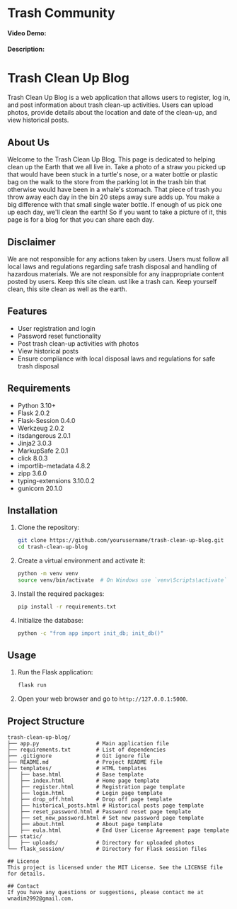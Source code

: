 # Trash Community
#### Video Demo:  [<YouTube URL>](https://www.youtube.com/watch?v=qE22dt8dz8A)
#### Description:

# Trash Clean Up Blog

Trash Clean Up Blog is a web application that allows users to register, log in, and post information about trash clean-up activities. Users can upload photos, provide details about the location and date of the clean-up, and view historical posts.

## About Us
Welcome to the Trash Clean Up Blog. This page is dedicated to helping clean up the Earth that we all live in. Take a photo of a straw you picked up that would have been stuck in a turtle's nose, or a water bottle or plastic bag on the walk to the store from the parking lot in the trash bin that otherwise would have been in a whale's stomach. That piece of trash you throw away each day in the bin 20 steps away sure adds up. You make a big difference with that small single water bottle. If enough of us pick one up each day, we'll clean the earth! So if you want to take a picture of it, this page is for a blog for that you can share each day.

## Disclaimer
We are not responsible for any actions taken by users. Users must follow all local laws and regulations regarding safe trash disposal and handling of hazardous materials. We are not responsible for any inappropriate content posted by users. Keep this site clean. ust like a trash can. Keep yourself clean, this site clean as well as the earth.

## Features

- User registration and login
- Password reset functionality
- Post trash clean-up activities with photos
- View historical posts
- Ensure compliance with local disposal laws and regulations for safe trash disposal

## Requirements

- Python 3.10+
- Flask 2.0.2
- Flask-Session 0.4.0
- Werkzeug 2.0.2
- itsdangerous 2.0.1
- Jinja2 3.0.3
- MarkupSafe 2.0.1
- click 8.0.3
- importlib-metadata 4.8.2
- zipp 3.6.0
- typing-extensions 3.10.0.2
- gunicorn 20.1.0

## Installation

1. Clone the repository:
    ```sh
    git clone https://github.com/yourusername/trash-clean-up-blog.git
    cd trash-clean-up-blog
    ```

2. Create a virtual environment and activate it:
    ```sh
    python -m venv venv
    source venv/bin/activate  # On Windows use `venv\Scripts\activate`
    ```

3. Install the required packages:
    ```sh
    pip install -r requirements.txt
    ```

4. Initialize the database:
    ```sh
    python -c "from app import init_db; init_db()"
    ```

## Usage

1. Run the Flask application:
    ```sh
    flask run
    ```

2. Open your web browser and go to `http://127.0.0.1:5000`.

## Project Structure

```plaintext
trash-clean-up-blog/
├── app.py                  # Main application file
├── requirements.txt        # List of dependencies
├── .gitignore              # Git ignore file
├── README.md               # Project README file
├── templates/              # HTML templates
│   ├── base.html           # Base template
│   ├── index.html          # Home page template
│   ├── register.html       # Registration page template
│   ├── login.html          # Login page template
│   ├── drop_off.html       # Drop off page template
│   ├── historical_posts.html # Historical posts page template
│   ├── reset_password.html # Password reset page template
│   ├── set_new_password.html # Set new password page template
│   ├── about.html          # About page template
│   ├── eula.html           # End User License Agreement page template
├── static/
│   ├── uploads/            # Directory for uploaded photos
└── flask_session/          # Directory for Flask session files

## License
This project is licensed under the MIT License. See the LICENSE file for details.

## Contact
If you have any questions or suggestions, please contact me at wnadim2992@gmail.com.

